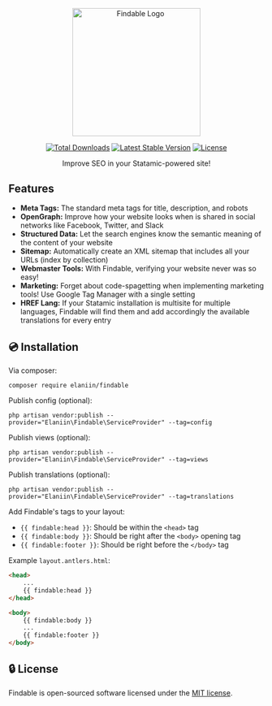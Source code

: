 <p align="center">
<img src="https://user-images.githubusercontent.com/12446271/113485232-c014d600-9469-11eb-8dfa-637dc21c0e46.png" alt="Findable Logo" width="251.5">
</p>
<p align="center">
<a href="https://packagist.org/packages/elaniin/findable"><img src="https://img.shields.io/packagist/dt/elaniin/findable" alt="Total Downloads"></a>
<a href="https://packagist.org/packages/elaniin/findable"><img src="https://img.shields.io/packagist/v/elaniin/findable" alt="Latest Stable Version"></a>
<a href="https://packagist.org/packages/elaniin/findable"><img src="https://img.shields.io/packagist/l/elaniin/findable" alt="License"></a>
</p>

<p align="center">
Improve SEO in your Statamic-powered site!
</p>

## Features

- **Meta Tags:** The standard meta tags for title, description, and robots
- **OpenGraph:** Improve how your website looks when is shared in social networks like Facebook, Twitter, and Slack
- **Structured Data:** Let the search engines know the semantic meaning of the content of your website
- **Sitemap:** Automatically create an XML sitemap that includes all your URLs (index by collection)
- **Webmaster Tools:** With Findable, verifying your website never was so easy!
- **Marketing:** Forget about code-spagetting when implementing marketing tools! Use Google Tag Manager with a single setting
- **HREF Lang:** If your Statamic installation is multisite for multiple languages, Findable will find them and add accordingly the available translations for every entry

## 💿 Installation

Via composer:

```shell
composer require elaniin/findable
```

Publish config (optional):

```shell
php artisan vendor:publish --provider="Elaniin\Findable\ServiceProvider" --tag=config
```

Publish views (optional):

```shell
php artisan vendor:publish --provider="Elaniin\Findable\ServiceProvider" --tag=views
```

Publish translations (optional):

```shell
php artisan vendor:publish --provider="Elaniin\Findable\ServiceProvider" --tag=translations
```

Add Findable's tags to your layout:

- `{{ findable:head }}`: Should be within the `<head>` tag
- `{{ findable:body }}`: Should be right after the `<body>` opening tag
- `{{ findable:footer }}`: Should be right before the `</body>` tag

Example `layout.antlers.html`:

```html
<head>
	...
	{{ findable:head }}
</head>

<body>
	{{ findable:body }}
	...
	{{ findable:footer }}
</body>
```

## 🔒 License

Findable is open-sourced software licensed under the [MIT license](LICENSE).
